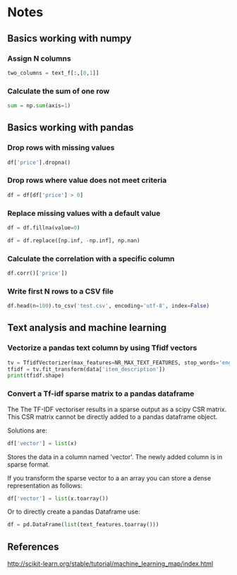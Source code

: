 # Notes

## Basics working with numpy

### Assign N columns 

```python
two_columns = text_f[:,[0,1]]
```

### Calculate the sum of one row
```python
sum = np.sum(axis=1)
```
## Basics working with pandas

### Drop rows with missing values

```python
df['price'].dropna()
```

### Drop rows where value does not meet criteria

```python
df = df[df['price'] > 0]
```

### Replace missing values with a default value

```python
df = df.fillna(value=0)
```
```python
df = df.replace([np.inf, -np.inf], np.nan)
```
### Calculate the correlation with a specific column
```python
df.corr()['price'])
```

### Write first N rows to a CSV file
```python
df.head(n=100).to_csv('test.csv', encoding='utf-8', index=False)
```

## Text analysis and machine learning

### Vectorize a pandas text column by using Tfidf vectors
```python
tv = TfidfVectorizer(max_features=NR_MAX_TEXT_FEATURES, stop_words='english')
tfidf = tv.fit_transform(data['item_description'])
print(tfidf.shape)
```

### Convert a Tf-idf sparse matrix to a pandas dataframe

The The TF-IDF vectoriser results in a sparse output as a scipy CSR matrix. This CSR matrix cannot be directly added to a pandas dataframe object. 

Solutions are:
```python
df['vector'] = list(x)
```
Stores the data in a column named 'vector'. The newly added column is in sparse format. 

If you transform the sparse vector to a an array you can store a dense representation as follows: 
```python
df['vector'] = list(x.toarray())
```
Or to directly create a pandas Dataframe use:
```python
df = pd.DataFrame(list(text_features.toarray()))
```

## References

http://scikit-learn.org/stable/tutorial/machine_learning_map/index.html

